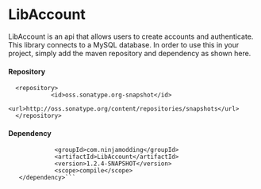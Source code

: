 # **LibAccount**
LibAccount is an api that allows users to create accounts and authenticate. This library connects to a MySQL database. In order to use this in your project, simply add the maven repository and dependency as shown here.

#### Repository
```
  <repository>
            <id>oss.sonatype.org-snapshot</id>
            <url>http://oss.sonatype.org/content/repositories/snapshots</url>
  </repository>
```

#### Dependency
``` <dependency>
             <groupId>com.ninjamodding</groupId>
             <artifactId>LibAccount</artifactId>
             <version>1.2.4-SNAPSHOT</version>
             <scope>compile</scope>
   </dependency>```
   
